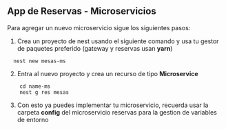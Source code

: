 ## App de Reservas - Microservicios 

Para agregar un nuevo microservicio sigue los siguientes pasos:
1. Crea un proyecto de nest usando el siguiente comando y usa tu gestor de paquetes preferido (gateway y reservas usan __yarn__)
```
  nest new mesas-ms
```

2. Entra al nuevo proyecto y crea un recurso de tipo __Microservice__ 
```
    cd name-ms
    nest g res mesas
```

3. Con esto ya puedes implementar tu microservicio, recuerda usar la carpeta __config__ del microservicio reservas para la gestion de variables de entorno
